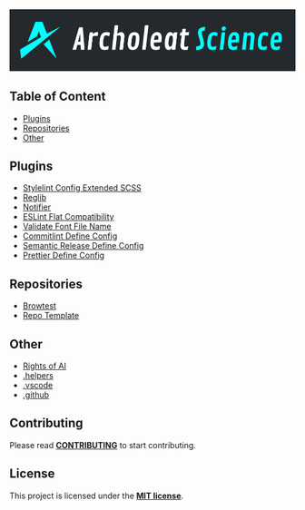 <img src="assets/label.jpg" alt="Archoleat Science">

## Table of Content

- [Plugins](#plugins)
- [Repositories](#repositories)
- [Other](#other)

## Plugins

- [Stylelint Config Extended SCSS](https://github.com/archoleat/stylelint-config-extended-scss)
- [Reglib](https://github.com/archoleat/reglib)
- [Notifier](https://github.com/archoleat/notifier)
- [ESLint Flat Compatibility](https://github.com/archoleat/eslint-flat-compatibility)
- [Validate Font File Name](https://github.com/archoleat/validate-font-file-name)
- [Commitlint Define Config](https://github.com/archoleat/commitlint-define-config)
- [Semantic Release Define Config](https://github.com/archoleat/semantic-release-define-config)
- [Prettier Define Config](https://github.com/archoleat/prettier-define-config)

## Repositories

- [Browtest](https://github.com/archoleat/browtest)
- [Repo Template](https://github.com/archoleat/repo-template)

## Other

- [Rights of AI](https://github.com/archoleat/rights-of-ai)
- [.helpers](https://github.com/archoleat/.helpers)
- [.vscode](https://github.com/archoleat/.vscode)
- [.github](https://github.com/archoleat/.github)

## Contributing

Please read [**CONTRIBUTING**](CONTRIBUTING.md) to start contributing.

## License

This project is licensed under the [**MIT license**](LICENSE).
